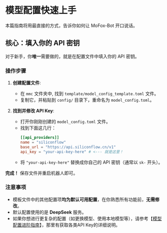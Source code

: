 # 模型配置快速上手

本篇指南将用最直接的方式，告诉你如何让 MoFox-Bot 开口说话。

## 核心：填入你的 API 密钥

对于新手，你**唯一**需要做的，就是在配置文件中填入你的 API 密钥。

### 操作步骤

1.  **创建配置文件**:
    *   在 `mmc` 文件夹中, 找到 `template/model_config_template.toml` 文件。
    *   复制它，并粘贴到 `config/` 目录下，重命名为 `model_config.toml`。

2.  **找到并修改 API Key**:
    *   打开你刚刚创建的 `model_config.toml` 文件。
    *   找到下面这几行：
        ```toml
        [[api_providers]]
        name = "siliconflow"
        base_url = "https://api.siliconflow.cn/v1"
        api_key = "your-api-key-here" # <--- 就是这里！
        ```
    *   将 `"your-api-key-here"` 替换成你自己的 API 密钥（通常以 `sk-` 开头）。

**完成！** 保存文件并重启机器人即可。

### 注意事项

-   模板文件中的其他配置项**均为默认可用配置**，在你熟悉所有功能前，**无需修改**。
-   默认配置使用的是 **DeepSeek** 服务。
-   如果你想进行更复杂的配置（如更换模型、使用本地模型等），请参考【[模型配置进阶指南](./model_configuration_guide.md)】，那里有获取各类API Key的详细说明。